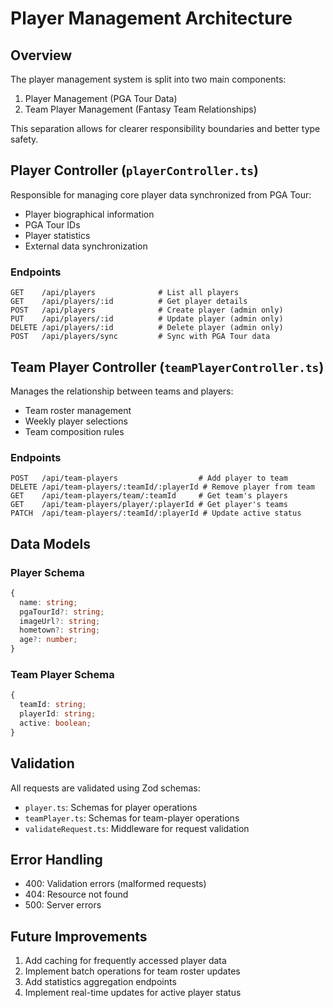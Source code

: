 # Player Management Architecture

## Overview

The player management system is split into two main components:

1. Player Management (PGA Tour Data)
2. Team Player Management (Fantasy Team Relationships)

This separation allows for clearer responsibility boundaries and better type safety.

## Player Controller (`playerController.ts`)

Responsible for managing core player data synchronized from PGA Tour:

- Player biographical information
- PGA Tour IDs
- Player statistics
- External data synchronization

### Endpoints

```
GET    /api/players              # List all players
GET    /api/players/:id          # Get player details
POST   /api/players              # Create player (admin only)
PUT    /api/players/:id          # Update player (admin only)
DELETE /api/players/:id          # Delete player (admin only)
POST   /api/players/sync         # Sync with PGA Tour data
```

## Team Player Controller (`teamPlayerController.ts`)

Manages the relationship between teams and players:

- Team roster management
- Weekly player selections
- Team composition rules

### Endpoints

```
POST   /api/team-players                  # Add player to team
DELETE /api/team-players/:teamId/:playerId # Remove player from team
GET    /api/team-players/team/:teamId     # Get team's players
GET    /api/team-players/player/:playerId # Get player's teams
PATCH  /api/team-players/:teamId/:playerId # Update active status
```

## Data Models

### Player Schema

```typescript
{
  name: string;
  pgaTourId?: string;
  imageUrl?: string;
  hometown?: string;
  age?: number;
}
```

### Team Player Schema

```typescript
{
  teamId: string;
  playerId: string;
  active: boolean;
}
```

## Validation

All requests are validated using Zod schemas:

- `player.ts`: Schemas for player operations
- `teamPlayer.ts`: Schemas for team-player operations
- `validateRequest.ts`: Middleware for request validation

## Error Handling

- 400: Validation errors (malformed requests)
- 404: Resource not found
- 500: Server errors

## Future Improvements

1. Add caching for frequently accessed player data
2. Implement batch operations for team roster updates
3. Add statistics aggregation endpoints
4. Implement real-time updates for active player status
